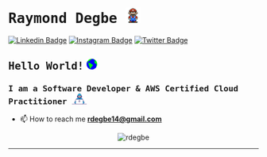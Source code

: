 # <samp> Raymond Degbe </samp><img src="./gif/mario_hello_big.gif" width="30px">

[![Linkedin Badge](https://img.shields.io/badge/LinkedIn-%230077B5.svg?&style=flat-square&logo=linkedin&logoColor=white&color=071A2C&link=https://www.linkedin.com/in/raymond-degbe-47b344215/)](https://www.linkedin.com/in/raymond-degbe-47b344215/)
[![Instagram Badge](https://img.shields.io/badge/Instagram-%23E4405F.svg?&style=flat-square&logo=instagram&logoColor=white&color=071A2C&link=https://www.instagram.com/r.degbe7)](https://www.instagram.com/r.degbe7/)
[![Twitter Badge](https://img.shields.io/badge/Twitter-%231877F2.svg?&style=flat-square&logo=twitter&logoColor=white&color=071A2C&link=https://twitter.com/r_degbe7)](https://twitter.com/r_degbe7)
<!--
[![Gmail Badge](https://img.shields.io/badge/Gmail-%231877F2.svg?&style=flat-square&logo=gmail&logoColor=white&color=071A2C&link=https://github.com/rdegbe)](rdegbe14@gmail.com)
-->

## <samp>Hello World!</samp> <img src="./gif/earth.gif" width="22px">

### <samp>I am a Software Developer & AWS Certified Cloud Practitioner <img src="./gif/developer.gif" width="30px"> </samp>
- 📫 How to reach me **rdegbe14@gmail.com**

<p align="center">
  <img src="https://github-readme-stats.vercel.app/api?username=rdegbe&show_icons=true&count_private=true" alt="rdegbe" /> 
</p>


---
